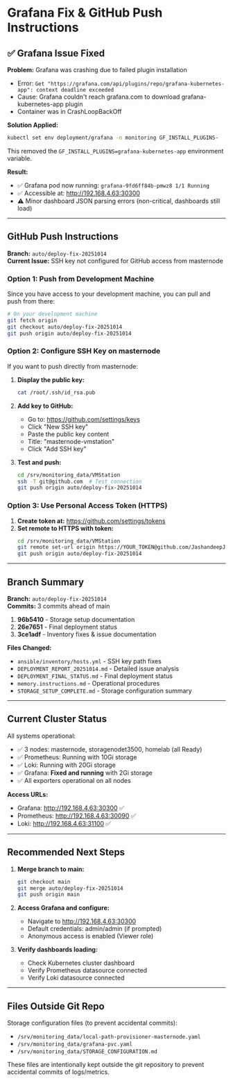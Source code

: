 # Grafana Fix & GitHub Push Instructions

## ✅ Grafana Issue Fixed

**Problem:** Grafana was crashing due to failed plugin installation
- Error: `Get "https://grafana.com/api/plugins/repo/grafana-kubernetes-app": context deadline exceeded`
- Cause: Grafana couldn't reach grafana.com to download grafana-kubernetes-app plugin
- Container was in CrashLoopBackOff

**Solution Applied:**
```bash
kubectl set env deployment/grafana -n monitoring GF_INSTALL_PLUGINS-
```
This removed the `GF_INSTALL_PLUGINS=grafana-kubernetes-app` environment variable.

**Result:**
- ✅ Grafana pod now running: `grafana-9fd6ff84b-pmwz8 1/1 Running`
- ✅ Accessible at: http://192.168.4.63:30300
- ⚠️ Minor dashboard JSON parsing errors (non-critical, dashboards still load)

---

## GitHub Push Instructions

**Branch:** `auto/deploy-fix-20251014`  
**Current Issue:** SSH key not configured for GitHub access from masternode

### Option 1: Push from Development Machine

Since you have access to your development machine, you can pull and push from there:

```bash
# On your development machine
git fetch origin
git checkout auto/deploy-fix-20251014
git push origin auto/deploy-fix-20251014
```

### Option 2: Configure SSH Key on masternode

If you want to push directly from masternode:

1. **Display the public key:**
   ```bash
   cat /root/.ssh/id_rsa.pub
   ```

2. **Add key to GitHub:**
   - Go to: https://github.com/settings/keys
   - Click "New SSH key"
   - Paste the public key content
   - Title: "masternode-vmstation"
   - Click "Add SSH key"

3. **Test and push:**
   ```bash
   cd /srv/monitoring_data/VMStation
   ssh -T git@github.com  # Test connection
   git push origin auto/deploy-fix-20251014
   ```

### Option 3: Use Personal Access Token (HTTPS)

1. **Create token at:** https://github.com/settings/tokens
2. **Set remote to HTTPS with token:**
   ```bash
   cd /srv/monitoring_data/VMStation
   git remote set-url origin https://YOUR_TOKEN@github.com/JashandeepJustinBains/VMStation.git
   git push origin auto/deploy-fix-20251014
   ```

---

## Branch Summary

**Branch:** `auto/deploy-fix-20251014`  
**Commits:** 3 commits ahead of main

1. **96b5410** - Storage setup documentation
2. **26e7651** - Final deployment status  
3. **3ce1adf** - Inventory fixes & issue documentation

**Files Changed:**
- `ansible/inventory/hosts.yml` - SSH key path fixes
- `DEPLOYMENT_REPORT_20251014.md` - Detailed issue analysis
- `DEPLOYMENT_FINAL_STATUS.md` - Final deployment status
- `memory.instructions.md` - Operational procedures
- `STORAGE_SETUP_COMPLETE.md` - Storage configuration summary

---

## Current Cluster Status

All systems operational:
- ✅ 3 nodes: masternode, storagenodet3500, homelab (all Ready)
- ✅ Prometheus: Running with 10Gi storage
- ✅ Loki: Running with 20Gi storage
- ✅ Grafana: **Fixed and running** with 2Gi storage
- ✅ All exporters operational on all nodes

**Access URLs:**
- Grafana: http://192.168.4.63:30300 ✅
- Prometheus: http://192.168.4.63:30090 ✅
- Loki: http://192.168.4.63:31100 ✅

---

## Recommended Next Steps

1. **Merge branch to main:**
   ```bash
   git checkout main
   git merge auto/deploy-fix-20251014
   git push origin main
   ```

2. **Access Grafana and configure:**
   - Navigate to http://192.168.4.63:30300
   - Default credentials: admin/admin (if prompted)
   - Anonymous access is enabled (Viewer role)

3. **Verify dashboards loading:**
   - Check Kubernetes cluster dashboard
   - Verify Prometheus datasource connected
   - Verify Loki datasource connected

---

## Files Outside Git Repo

Storage configuration files (to prevent accidental commits):
- `/srv/monitoring_data/local-path-provisioner-masternode.yaml`
- `/srv/monitoring_data/grafana-pvc.yaml`
- `/srv/monitoring_data/STORAGE_CONFIGURATION.md`

These files are intentionally kept outside the git repository to prevent accidental commits of logs/metrics.
